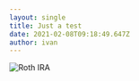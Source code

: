 ```yaml
---
layout: single
title: Just a test
date: 2021-02-08T09:18:49.647Z
author: ivan
---
```

![](https://res.cloudinary.com/maomao/image/upload/c_fit,h_400/v1516349055/megabackdoor_roth.png "Roth IRA")